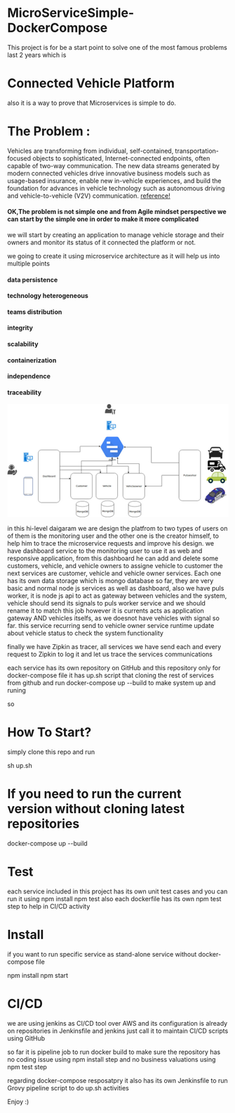 # MicroServiceSimple-DockerCompose
This project is for be a start point to solve one of the most famous problems last 2 years which is
# Connected Vehicle Platform 
also it is a way to prove that Microservices is simple to do.
# The Problem :
Vehicles are transforming from individual, self-contained, transportation-focused objects to sophisticated, Internet-connected endpoints, often capable of two-way communication. The new data streams generated by modern connected vehicles drive innovative business models such as usage-based insurance, enable new in-vehicle experiences, and build the foundation for advances in vehicle technology such as autonomous driving and vehicle-to-vehicle (V2V) communication.
 <a href="https://cloud.google.com/solutions/designing-connected-vehicle-platform">reference!</a> 

#### OK,The problem is not simple one and from Agile mindset perspective we can start by the simple one in order to make it more complicated
we will start by creating an application to manage vehicle storage and their owners and monitor its status of it connected the platform or not.

we going to create it using microservice architecture as it will help us into multiple points
#### data persistence
#### technology heterogeneous
#### teams distribution
#### integrity
#### scalability
#### containerization
#### independence
#### traceability


<img src="https://raw.githubusercontent.com/LuaySakr/MicroServiceSimple-DockerCompose/master/Connected%20Vehicle%20Platform.jpg"></img>



in this hi-level daigaram we are design the platfrom to two types of users on of them is the monitoring user and the other one is the creator himself, to help him to trace the microservice requests and improve his design.
we have dashboard service to the monitoring user to use it as web and responsive application, from this dashboard he can add and delete some customers, vehicle, and vehicle owners to assigne vehicle to customer 
the next services are customer, vehicle and vehicle owner services. Each one has its own data storage which is mongo database so far, 
they are very basic and normal node js services as well as dashboard,
also we have puls worker, it is node js api to act as gateway between vehicles and the system, vehicle should send its signals to puls worker service and we should rename it to match this job however it is currents acts as application gateway AND vehicles itselfs, as we doesnot have vehicles with signal so far.
this service recurring send to vehicle owner service runtime update about vehicle status to check the system functionality

finally we have Zipkin as tracer, all services we have send each and every request to Zipkin to log it and let us trace the services communications

each service has its own repository on GitHub and this repository only for docker-compose file
it has up.sh script that cloning the rest of services from github and run docker-compose up --build to make system up and runing 

so 
# How To Start?
simply clone this repo and run 

sh up.sh 


# If you need to run the current version without cloning latest repositories
docker-compose up --build



# Test 
each service included in this project has its own unit test cases and you can run it using
npm install
npm test
also each dockerfile has its own npm test step to help in CI/CD activity 


# Install
if you want to run specific service as stand-alone service without docker-compose file

npm install 
npm start

# CI/CD
we are using jenkins as CI/CD tool over AWS and its configuration is already on repositories in Jenkinsfile and jenkins just call it to maintain CI/CD scripts using GitHub

so far it is pipeline job to run docker build to make sure the repository has no coding issue using npm install step and no business valuations using npm test step


regarding docker-compose resposatpry it also has its own Jenkinsfile to run Grovy pipeline script to do up.sh activities

Enjoy :)
